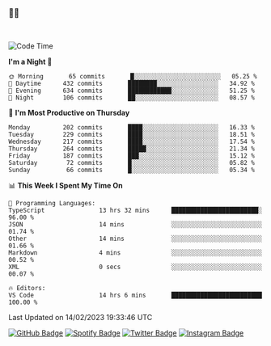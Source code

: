 ### 🤙🍺

<!-- <a href="https://github-readme-stats.vercel.app/api?username=hzak2xx&count_private=true&show_icons=true&theme=dracula">
  <img align="center" src="https://github-readme-stats.vercel.app/api?username=hzak2xx&count_private=true&show_icons=true&theme=dracula" />
</a>
</br> -->
</br>

<!--START_SECTION:waka-->
![Code Time](http://img.shields.io/badge/Code%20Time-2%2C172%20hrs%2018%20mins-blue)

**I'm a Night 🦉** 

```text
🌞 Morning       65 commits       █░░░░░░░░░░░░░░░░░░░░░░░░   05.25 % 
🌆 Daytime      432 commits       ████████░░░░░░░░░░░░░░░░░   34.92 % 
🌃 Evening      634 commits       ████████████░░░░░░░░░░░░░   51.25 % 
🌙 Night        106 commits       ██░░░░░░░░░░░░░░░░░░░░░░░   08.57 % 

```
📅 **I'm Most Productive on Thursday** 

```text
Monday         202 commits       ████░░░░░░░░░░░░░░░░░░░░░   16.33 % 
Tuesday        229 commits       ████░░░░░░░░░░░░░░░░░░░░░   18.51 % 
Wednesday      217 commits       ████░░░░░░░░░░░░░░░░░░░░░   17.54 % 
Thursday       264 commits       █████░░░░░░░░░░░░░░░░░░░░   21.34 % 
Friday         187 commits       ███░░░░░░░░░░░░░░░░░░░░░░   15.12 % 
Saturday        72 commits       █░░░░░░░░░░░░░░░░░░░░░░░░   05.82 % 
Sunday          66 commits       █░░░░░░░░░░░░░░░░░░░░░░░░   05.34 % 

```


📊 **This Week I Spent My Time On** 

```text
💬 Programming Languages: 
TypeScript               13 hrs 32 mins      ████████████████████████░   96.00 % 
JSON                     14 mins             ░░░░░░░░░░░░░░░░░░░░░░░░░   01.74 % 
Other                    14 mins             ░░░░░░░░░░░░░░░░░░░░░░░░░   01.66 % 
Markdown                 4 mins              ░░░░░░░░░░░░░░░░░░░░░░░░░   00.52 % 
XML                      0 secs              ░░░░░░░░░░░░░░░░░░░░░░░░░   00.07 % 

🔥 Editors: 
VS Code                  14 hrs 6 mins       █████████████████████████   100.00 % 

```


 Last Updated on 14/02/2023 19:33:46 UTC
<!--END_SECTION:waka-->

[![GitHub Badge](https://img.shields.io/badge/GitHub-100000?style=for-the-badge&logo=github&logoColor=white)](https://github.com/hzak2xx)
[![Spotify Badge](https://img.shields.io/badge/Spotify-1ED760?&style=for-the-badge&logo=spotify&logoColor=white)](https://open.spotify.com/user/uf90s6sbbh75a1mt44clkhkvf)
[![Twitter Badge](https://img.shields.io/badge/Twitter-1DA1F2?style=for-the-badge&logo=twitter&logoColor=white)](https://twitter.com/hzak2xx)
[![Instagram Badge](https://img.shields.io/badge/Instagram-E4405F?style=for-the-badge&logo=instagram&logoColor=white)](https://www.instagram.com/hzak2xx/)
